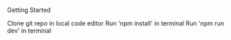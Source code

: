 Getting Started

Clone git repo in local code editor
Run 'npm install' in terminal
Run 'npm run dev' in terminal
